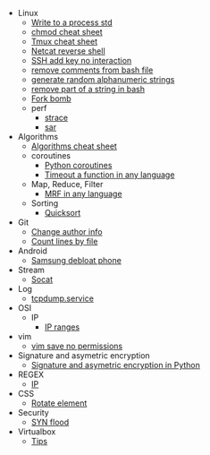- Linux
  - [Write to a process std](write_process_std.md)
  - [chmod cheat sheet](chmod_cheat_sheet.md)
  - [Tmux cheat sheet](tmux_cheat_sheet.md)
  - [Netcat reverse shell](nc_reverse_shell.md)
  - [SSH add key no interaction](ssh_add_key_no_interaction.md)
  - [remove comments from bash file](remove_comments_bash_file.md)
  - [generate random alphanumeric strings](generate_random_alphanumeric_strings.md)
  - [remove part of a string in bash](bash_string_remove_part.md)
  - [Fork bomb](fork_bomb.md)
  - perf
    - [strace](strace.md)
    - [sar](sar.md)
- Algorithms
  - [Algorithms cheat sheet](algorithms_cheat_sheet.md)
  - coroutines
    - [Python coroutines](python_coroutines.md)
    - [Timeout a function in any language](timeout_function_in_any_language.md)
  - Map, Reduce, Filter
    - [MRF in any language](mrf_in_any_language.md)
  - Sorting
    - [Quicksort](quicksort.md)
- Git
  - [Change author info](git_change_author_info.md)
  - [Count lines by file](git_count_lines_by_file.md)
- Android
  - [Samsung debloat phone](samsung_debloat.md)
- Stream
  - [Socat](socat.md)
- Log
  - [tcpdump.service](log_tcpdump_service.md)
- OSI
  - IP
    - [IP ranges](ip_ranges.md)
- vim
  - [vim save no permissions](vim_save_no_permissions.md)
- Signature and asymetric encryption
  - [Signature and asymetric encryption in Python](signature_encryption_python.md)
- REGEX
  - [IP](ip_regex.md)
- CSS
  - [Rotate element](css_rotate.md)
- Security
  - [SYN flood](syn_flood.md)
- Virtualbox
  - [Tips](virtualbox_tips.md)
